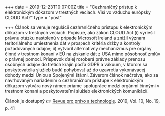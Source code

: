 +++
date = 2019-12-23T10:07:00Z
title = "Cezhraničný prístup k elektronickým dôkazom v trestných veciach. Visí vo vzduchu európsky CLOUD Act?"
type = "post"

+++
Článok sa venuje regulácii cezhraničného prístupu k elektronickým dôkazom v trestných veciach. Popisuje, ako zákon CLOUD Act (i) vyriešil právnu otázku nastolenú v prípade Microsoft Ireland a znížil význam teritoriálneho umiestnenia dát v prospech kritéria držby a kontroly požadovaných údajov; ii) vytvoril alternatívny mechanizmus pre orgány činné v trestnom konaní v EÚ na získanie dát z USA mimo pôsobnosť zmlúv o právnej pomoci. Príspevok ďalej rozoberá právne základy prenosu osobných údajov do tretích krajín podľa GDPR a vákuum, v ktorom sa poskytovatelia služieb budú pohybovať až do uzavretia vykonávacej dohody medzi Úniou a Spojenými štátmi. Záverom článok načrtáva, ako sa navrhovaným nariadením o cezhraničnom prístupe k elektronickým dôkazom vytvára nový rámec priamej spolupráce medzi orgánmi činnými v trestnom konaní a poskytovateľmi služieb elektronických komunikácií. 

Článok je dostupný 👉 [Revue pro právo a technologie](). 2019, Vol. 10, No. 19, p. 41